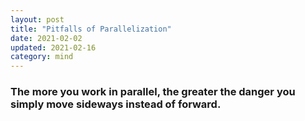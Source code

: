```yaml
---
layout: post
title: "Pitfalls of Parallelization"
date: 2021-02-02
updated: 2021-02-16
category: mind
---
```


### The more you work in parallel, the greater the danger you simply move sideways instead of forward.
